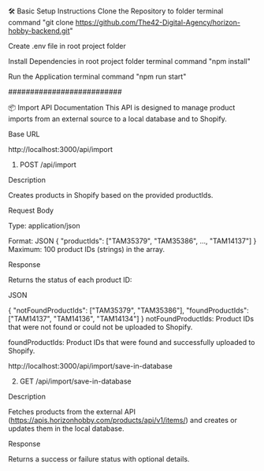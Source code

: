 🛠 Basic Setup Instructions
Clone the Repository to folder
terminal command "git clone https://github.com/The42-Digital-Agency/horizon-hobby-backend.git"

Create .env file in root project folder

Install Dependencies in root project folder
terminal command "npm install"

Run the Application
terminal command "npm run start"

##########################

📦 Import API Documentation
This API is designed to manage product imports from an external source to a local database and to Shopify.

Base URL

http://localhost:3000/api/import
1. POST /api/import

Description

Creates products in Shopify based on the provided productIds.

Request Body

Type: application/json

Format:
JSON
{
  "productIds": ["TAM35379", "TAM35386", ..., "TAM14137"]
}
Maximum: 100 product IDs (strings) in the array.

Response

Returns the status of each product ID:

JSON

{
  "notFoundProductIds": ["TAM35379", "TAM35386"],
  "foundProductIds": ["TAM14137", "TAM14136", "TAM14134"]
}
notFoundProductIds: Product IDs that were not found or could not be uploaded to Shopify.

foundProductIds: Product IDs that were found and successfully uploaded to Shopify.

http://localhost:3000/api/import/save-in-database

2. GET /api/import/save-in-database

Description

Fetches products from the external API (https://apis.horizonhobby.com/products/api/v1/items/) and creates or updates them in the local database.

Response

Returns a success or failure status with optional details.

